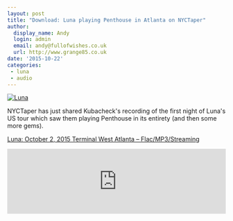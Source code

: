 ```yaml
---
layout: post
title: "Download: Luna playing Penthouse in Atlanta on NYCTaper"
author:
  display_name: Andy
  login: admin
  email: andy@fullofwishes.co.uk
  url: http://www.grange85.co.uk
date: '2015-10-22'
categories:
 - luna
 - audio
---
```

<a data-flickr-embed="true" data-footer="true"  href="https://www.flickr.com/photos/johnmcnicholas/21903168035/in/photolist-z5SXCf-zokHZD-zkc7Vu-yqBAPc-znvsLc-z5SDQw-z5U5g1-yqtvJQ-z5StUj-zom47g-yqsXYW-zmqNnu-z8bJgB-8DzH3-qJhSpY" title="Luna"><img src="https://farm6.staticflickr.com/5711/21903168035_b8309f1a78_b.jpg" alt="Luna"></a>
<p class="lead">NYCTaper has just shared Kubacheck's recording of the first night of Luna's US tour which saw them playing Penthouse in its entirety (and then some more gems).</p>

<p><a href="http://www.nyctaper.com/2015/10/luna-october-2-2015-terminal-west-atlanta/">Luna: October 2, 2015 Terminal West Atlanta – Flac/MP3/Streaming</a></p>

<iframe width="100%" scrolling="no" frameborder="no" src="https://w.soundcloud.com/player/?url=https%3A//api.soundcloud.com/playlists/156934429&auto_play=false&hide_related=false&show_comments=true&show_user=true&show_reposts=false&visual=true"></iframe>
